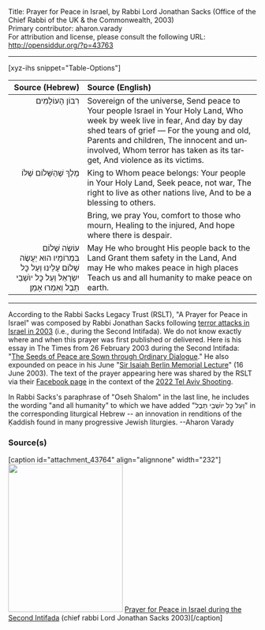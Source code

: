 <html>
<head></head>
<body>
Title: Prayer for Peace in Israel, by Rabbi Lord Jonathan Sacks (Office of the Chief Rabbi of the UK & the Commonwealth, 2003)<br />
Primary contributor: aharon.varady<br />
For attribution and license, please consult the following URL: <a href="http://opensiddur.org/?p=43763">http://opensiddur.org/?p=43763</a>
<p />
<hr />

[xyz-ihs snippet="Table-Options"]<table style="margin-left: auto; margin-right: auto;" class="draggable">
<thead><tr><th id="x" style="text-align: right;">Source (Hebrew)</th><th style="text-align: left;">Source (English)</th></tr></thead>
<tbody>
<tr><td style="vertical-align:top;">
<div class="liturgy" lang="he" style="text-align: right;">
רִבּוֹן הָעוֹלָמִים
</div></td>

<td style="vertical-align:top;">
<div class="english" lang="en" style="text-align: left;">
Sovereign of the universe,
Send peace to Your people Israel in Your Holy Land, 
Who week by week live in fear,
And day by day shed tears of grief —
For the young and old,
Parents and children,
The innocent and uninvolved,
Whom terror has taken as its target,
And violence as its victims.
</div></td></tr>


<tr><td style="vertical-align:top;">
<div class="liturgy" lang="he" style="text-align: right;">
מֶלֶךְ שֶׁהַשָּׁלוֹם שֶׁלּוֹ
</div></td>

<td style="vertical-align:top;">
<div class="english" lang="en" style="text-align: left;">
King to Whom peace belongs:
Your people in Your Holy Land,
Seek peace, not war,
The right to live as other nations live,
And to be a blessing to others.
</div></td></tr>


<tr><td style="vertical-align:top;">
<div class="liturgy" lang="he" style="text-align: right;">

</div></td>

<td style="vertical-align:top;">
<div class="english" lang="en" style="text-align: left;">
Bring, we pray You, comfort to those who mourn, 
Healing to the injured,
And hope where there is despair.
</div></td></tr>


<tr><td style="vertical-align:top;">
<div class="liturgy" lang="he" style="text-align: right;">
&nbsp;
&nbsp;
עוֹשֶׂה שָׁלוֹם בִּמְרוֹמָיו
הוּא יַעֲשֶׂה שָׁלוֹם עָלֵינוּ וְעַל כׇּל יִשְׂרָאֵל וְעַל כׇּל יוֺשְׁבֵי תֵבֶל 
וְאִמְרוּ אָמֵן׃
</div></td>

<td style="vertical-align:top;">
<div class="english" lang="en" style="text-align: left;">
May He who brought His people back to the Land 
Grant them safety in the Land,
And may He who makes peace in high places 
Teach us and all humanity to make peace on earth.
</div></td></tr>
</tbody></table>

<hr />

According to the Rabbi Sacks Legacy Trust (RSLT), "A Prayer for Peace in Israel" was composed by Rabbi Jonathan Sacks following <a href="https://en.wikipedia.org/wiki/List_of_Palestinian_suicide_attacks#2003_(23_bombings)">terror attacks in Israel in 2003</a> (i.e., during the Second Intifada). We do not know exactly where and when this prayer was first published or delivered. Here is his essay in The Times from 26 February 2003 during the Second Intifada: "<a href="https://www.rabbisacks.org/archive/the-seeds-of-peace-are-sown-through-ordinary-dialogue/">The Seeds of Peace are Sown through Ordinary Dialogue</a>." He also expounded on peace in his June "<a href="https://www.rabbisacks.org/archive/rabbi-sacks-delivers-the-sir-isaiah-berlin-memorial-lecture/">Sir Isaiah Berlin Memorial Lecture</a>" (16 June 2003). The text of the prayer appearing here was shared by the RSLT via their <a href="https://www.facebook.com/rabbisacks/posts/539540500855552">Facebook page</a> in the context of the <a href="https://en.wikipedia.org/wiki/2022_Tel_Aviv_shooting">2022 Tel Aviv Shooting</a>. 

In Rabbi Sacks's paraphrase of "Oseh Shalom" in the last line, he includes the wording "and all humanity" to which we have added "<span class="hebrew">וְעַל כׇּל יוֺשְׁבֵי תֵבֶל</span>" in the corresponding liturgical Hebrew -- an innovation in renditions of the Ḳaddish found in many progressive Jewish liturgies. --Aharon Varady

<h3>Source(s)</h3>

[caption id="attachment_43764" align="alignnone" width="232"]<a href="https://opensiddur.org/wp-content/uploads/2022/04/Prayer-for-Peace-in-Israel-during-the-Second-Intifada-chief-rabbi-Lord-Jonathan-Sacks-2003.jpg"><img src="https://opensiddur.org/wp-content/uploads/2022/04/Prayer-for-Peace-in-Israel-during-the-Second-Intifada-chief-rabbi-Lord-Jonathan-Sacks-2003-232x300.jpg" alt="" width="232" height="300" class="size-medium wp-image-43764" /></a> <a href="https://www.facebook.com/rabbisacks/posts/539540500855552">Prayer for Peace in Israel during the Second Intifada</a> (chief rabbi Lord Jonathan Sacks 2003)[/caption]

&nbsp;

</body>
</html>